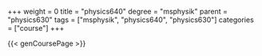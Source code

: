 +++
weight = 0
title = "physics640"
degree = "msphysik"
parent = "physics630"
tags = ["msphysik", "physics640", "physics630"]
categories = ["course"]
+++

{{< genCoursePage >}}
